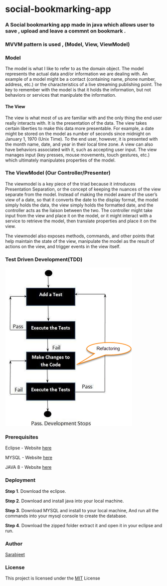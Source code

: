 # social-bookmarking-app

### A Social bookmarking app made in java which allows user to save , upload and leave a commnt on bookmark .

### MVVM pattern is used , (Model, View, ViewModel)

### Model 

The model is what I like to refer to as the domain object. The model represents the actual data and/or information we are dealing with. An example of a model might be a contact (containing name, phone number, address, etc.) or the characteristics of a live streaming publishing point. The key to remember with the model is that it holds the information, but not behaviors or services that manipulate the information.

#### The View 

The view is what most of us are familiar with and the only thing the end user really interacts with. It is the presentation of the data. The view takes certain liberties to make this data more presentable. For example, a date might be stored on the model as number of seconds since midnight on January 1, 1970 (Unix Time). To the end user, however, it is presented with the month name, date, and year in their local time zone. A view can also have behaviors associated with it, such as accepting user input. The view manages input (key presses, mouse movements, touch gestures, etc.) which ultimately manipulates properties of the model.


### The ViewModel (Our Controller/Presenter)

The viewmodel is a key piece of the triad because it introduces Presentation Separation, or the concept of keeping the nuances of the view separate from the model. Instead of making the model aware of the user’s view of a date, so that it converts the date to the display format, the model simply holds the data, the view simply holds the formatted date, and the controller acts as the liaison between the two. The controller might take input from the view and place it on the model, or it might interact with a service to retrieve the model, then translate properties and place it on the view.

The viewmodel also exposes methods, commands, and other points that help maintain the state of the view, manipulate the model as the result of actions on the view, and trigger events in the view itself.

### Test Driven Development(TDD)
![alt tag](https://github.com/sarabDevOps/social-bookmarking-app/blob/main/TDDImage.png)


### Prerequisites
Eclipse -  Website [here](https://www.eclipse.org/downloads/)

MYSQL   -  Website [here](https://www.mysql.com/downloads/)

JAVA 8  -  Website [here](https://www.oracle.com/java/technologies/javase-downloads.html)

### Deployment

**Step 1**. Download the eclipse.

**Step 2**. Download and install java into your local machine.

**Step 3**. Download MYSQL and install to your local machine, And run all the commands into your mysql console to create the database.

**Step 4**. Download the zipped folder extract it and open it in your eclipse and run.





### Author
          
[Sarabjeet ](https://github.com/sarabDevOps/social-bookmarking-app)

### License

This project is licensed under the [MIT](https://github.com/sarabDevOPs/social-bookmarking-app/blob/master/LICENSE) License 


